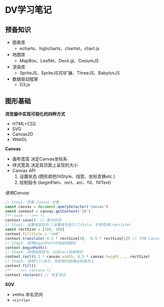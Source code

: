 # DV学习笔记

## 预备知识

+ 图表库
  + echarts、highcharts、chartist、chart.js
+ 地图库
  + MapBox、Leaflet、Deck.gl、CesiumJS
+ 渲染库
  + SpriteJS、SpriteJS3D扩展、ThreeJS、BabylonJS
+ 数据驱动框架
  + D3.js

## 图形基础

**浏览器中实现可视化的四种方式**
+ HTML+CSS
+ SVG
+ Canvas2D
+ WebGL

**Canvas**
+ 画布宽高 决定Canvas坐标系
+ 样式宽高 决定其页面上呈现的大小
+ Canvas API
  1. 设置状态 (图形颜色fillStyle、线宽、坐标变换etc.)
  2. 绘制指令 (beginPatn、rect、arc、fill、fillText)

*使用Canvas*
```js
// Step1: 获取 Canvas 对象
const canvas = document.querySelector('canvas')
const context = canvas.getContext('2d')
/** save --->>> */
context.save()  // 暂存状态
// Step2: 设置绘图状态 (设置填充色fillStyle、平移变换translate)
const rectSize = [100, 100]
context.fillStyle = 'red'
context.translate(-0.5 * rectSize[0], -0.5 * rectSize[1]) // 平移 Canvas 画布
// Step3: 调用beginPath开始绘制图形
context.beginPath()
// Step4: 调用绘图指令，比如rect绘制矩形
context.rect(0.5 * canvas.width, 0.5 * canvas.height, ...rectSize)
// Step5: 调用fill指令，将绘制内容输出到画布上
context.fill()
/** --->>> restore */
context.restore() // 恢复状态
```

**SGV**
+ xmlns 命名空间
+ `<circle>`

